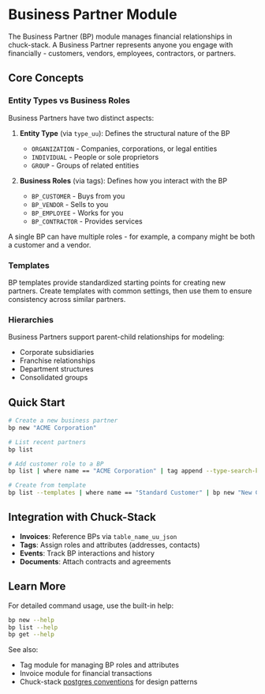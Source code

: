 # Business Partner Module

The Business Partner (BP) module manages financial relationships in chuck-stack. A Business Partner represents anyone you engage with financially - customers, vendors, employees, contractors, or partners.

## Core Concepts

### Entity Types vs Business Roles

Business Partners have two distinct aspects:

1. **Entity Type** (via `type_uu`): Defines the structural nature of the BP
   - `ORGANIZATION` - Companies, corporations, or legal entities
   - `INDIVIDUAL` - People or sole proprietors  
   - `GROUP` - Groups of related entities

2. **Business Roles** (via tags): Defines how you interact with the BP
   - `BP_CUSTOMER` - Buys from you
   - `BP_VENDOR` - Sells to you
   - `BP_EMPLOYEE` - Works for you
   - `BP_CONTRACTOR` - Provides services

A single BP can have multiple roles - for example, a company might be both a customer and a vendor.

### Templates

BP templates provide standardized starting points for creating new partners. Create templates with common settings, then use them to ensure consistency across similar partners.

### Hierarchies

Business Partners support parent-child relationships for modeling:
- Corporate subsidiaries
- Franchise relationships
- Department structures
- Consolidated groups

## Quick Start

```bash
# Create a new business partner
bp new "ACME Corporation"

# List recent partners
bp list

# Add customer role to a BP
bp list | where name == "ACME Corporation" | tag append --type-search-key BP_CUSTOMER

# Create from template
bp list --templates | where name == "Standard Customer" | bp new "New Customer Inc"
```

## Integration with Chuck-Stack

- **Invoices**: Reference BPs via `table_name_uu_json`
- **Tags**: Assign roles and attributes (addresses, contacts)
- **Events**: Track BP interactions and history
- **Documents**: Attach contracts and agreements

## Learn More

For detailed command usage, use the built-in help:
```bash
bp new --help
bp list --help
bp get --help
```

See also:
- Tag module for managing BP roles and attributes
- Invoice module for financial transactions
- Chuck-stack [postgres conventions](../../chuckstack.github.io/src-ls/postgres-convention/) for design patterns